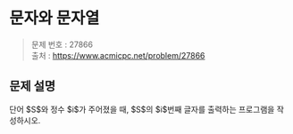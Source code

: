 # 문자와 문자열

> 문제 번호 : 27866  
> 출처 : https://www.acmicpc.net/problem/27866

## 문제 설명

<p>단어 $S$와 정수 $i$가 주어졌을 때, $S$의 $i$번째 글자를 출력하는 프로그램을 작성하시오.</p>

